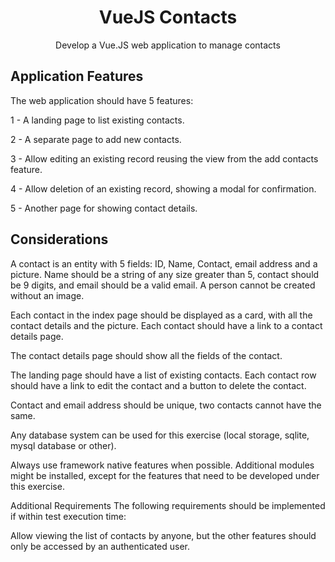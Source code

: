 <h1 align="center">VueJS Contacts</h1>
<p align="center">Develop a Vue.JS web application to manage contacts</p>

## Application Features

The web application should have 5 features:

1 - A landing page to list existing contacts.

2 - A separate page to add new contacts.

3 - Allow editing an existing record reusing the view from the add contacts feature.

4 - Allow deletion of an existing record, showing a modal for confirmation.

5 - Another page for showing contact details.

## Considerations

A contact is an entity with 5 fields: ID, Name, Contact, email address and a picture. Name should be a string of any size greater than 5, contact should be 9 digits, and email should be a valid email. A person cannot be created without an image.

Each contact in the index page should be displayed as a card, with all the contact details and the picture. Each contact should have a link to a contact details page.

The contact details page should show all the fields of the contact.

The landing page should have a list of existing contacts. Each contact row should have a link to edit the contact and a button to delete the contact.

Contact and email address should be unique, two contacts cannot have the same.

Any database system can be used for this exercise (local storage, sqlite, mysql database or other).

Always use framework native features when possible. Additional modules might be installed, except for the features that need to be developed under this exercise.

Additional Requirements
The following requirements should be implemented if within test execution time:

Allow viewing the list of contacts by anyone, but the other features should only be accessed by an authenticated user.
